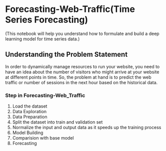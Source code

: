 # Forecasting-Web-Traffic(Time Series Forecasting)
(This notebook will help you understand how to formulate and build a deep learning model for time series data.)


## Understanding the Problem Statement
In order to dynamically manage resources to run your website, you need to have an idea about the number of visitors who might arrive at your website at different points in time. So, the problem at hand is to predict the web traffic or number of sessions in the next hour based on the historical data.

### Step in Forecasting-Web_Traffic
1. Load the dataset
2. Data Exploration
3. Data Preparation
4. Split the dataset into train and validation set
5. Normalize the input and output data as it speeds up the training process
6. Model Building
7. Comparision with base model
8. Forecasting
